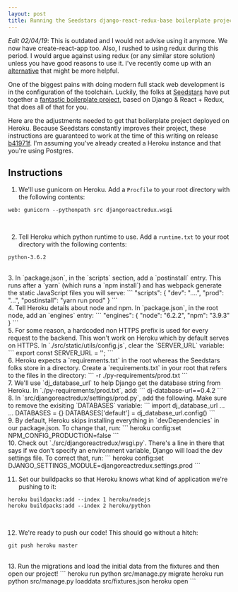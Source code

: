 ```yaml
---
layout: post
title: Running the Seedstars django-react-redux-base boilerplate project on Heroku
---
```

_Edit 02/04/19_: This is outdated and I would not advise using it anymore. We now have create-react-app too. Also, I rushed to using redux during this period. I would argue against using redux (or any similar store solution) unless you have good reasons to use it. I've recently come up with an [alternative](https://github.com/dopeboy/docker-django-react-heroku) that might be more helpful.

One of the biggest pains with doing modern full stack web development is in the configuration of the toolchain. Luckily, the folks at [Seedstars](https://www.seedstars.com/) have put together a [fantastic boilerplate project](https://github.com/Seedstars/django-react-redux-base), based on Django & React + Redux, that does all of that for you. 

Here are the adjustments needed to get that boilerplate project deployed on Heroku. Because Seedstars constantly improves their project, these instructions are guaranteed to work at the time of this writing on release [b41971f](https://github.com/Seedstars/django-react-redux-base/tree/b41971fcfd20ae8feb068870c68db40856db36cb). I'm assuming you've already created a Heroku instance and that you're using Postgres.

## Instructions

1. We'll use gunicorn on Heroku. Add a `Procfile` to your root directory with the following contents:
```
web: gunicorn --pythonpath src djangoreactredux.wsgi
```
<br/>

2. Tell Heroku which python runtime to use. Add a `runtime.txt` to your root directory with the following contents:
```
python-3.6.2
```
<br/>
3. In `package.json`, in the `scripts` section, add a `postinstall` entry. This runs after a `yarn` (which runs a `npm install`) and has webpack generate the static JavaScript files you will serve:  
```
"scripts": {
  "dev": "....",
  "prod": "...",
  "postinstall": "yarn run prod"
}
```
<br/>
4. Tell Heroku details about node and npm. In `package.json`, in the root node, add an `engines` entry:
```  
"engines": {
  "node": "6.2.2",
  "npm": "3.9.3"
}
```
<br/>
5. For some reason, a hardcoded non HTTPS prefix is used for every request to the backend. This won't work on Heroku which by default serves on HTTPS. In `./src/static/utils/config.js`, clear the `SERVER_URL` variable:
```
export const SERVER_URL = '';
```
<br/>
6. Heroku expects a `requirements.txt` in the root whereas the Seedstars folks store in a directory. Create a `requirements.txt` in your root that refers to the files in the directory:
```
-r ./py-requirements/prod.txt
```
<br/>
7. We'll use `dj_database_url` to help Django get the database string from Heroku. In `./py-requirements/prod.txt`, add:
```
dj-database-url==0.4.2
```
<br/>
8. In `src/djangoreactredux/settings/prod.py`, add the following. Make sure to remove the exisiting `DATABASES` variable:
```
import dj_database_url
...
...
DATABASES = {}
DATABASES['default'] = dj_database_url.config()
```
<br/>
9. By default, Heroku skips installing everything in `devDependencies` in our package.json. To change that, run:
```
heroku config:set NPM_CONFIG_PRODUCTION=false
```
<br/>
10. Check out `./src/djangoreactredux/wsgi.py`. There's a line in there that says if we don't specify an environment variable, Django will load the dev settings file. To correct that, run:
```
heroku config:set DJANGO_SETTINGS_MODULE=djangoreactredux.settings.prod
```
<br/>

11. Set our buildpacks so that Heroku knows what kind of application we're pushing to it:
```
heroku buildpacks:add --index 1 heroku/nodejs
heroku buildpacks:add --index 2 heroku/python
```
<br/>

12. We're ready to push our code! This should go without a hitch:
```
git push heroku master
```
<br/>
13. Run the migrations and load the initial data from the fixtures and then open our project!
```
heroku run python src/manage.py migrate
heroku run python src/manage.py loaddata src/fixtures.json
heroku open
```


 


  

